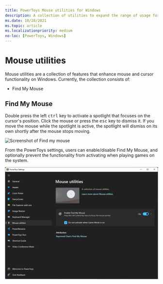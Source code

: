 ```yaml
---
title: PowerToys Mouse utilities for Windows
description: A collection of utilities to expand the range of usage for the mouse and cursor
ms.date: 10/28/2021
ms.topic: article
ms.localizationpriority: medium
no-loc: [PowerToys, Windows]
---
```


# Mouse utilities

Mouse utilities are a collection of features that enhance mouse and cursor functionality on Windows. Currently, the collection consists of:

- Find My Mouse

## Find My Mouse

Double press the left <kbd>ctrl</kbd> key to activate a spotlight that focuses on the cursor's position. Click the mouse or press the <kbd>esc</kbd> key to dismiss it. If you move the mouse while the spotlight is active, the spotlight will dismiss on its own shortly after the mouse stops moving.

![Screenshot of Find my mouse](../images/pt-mouse-utilities-find-my-mouse.gif)

From the PowerToys settings, users can enable/disable Find My Mouse, and optionally prevent the functionality from activating when playing games on the system.

![Image of the Options](../images/pt-mouse-utilities-settings.png)
